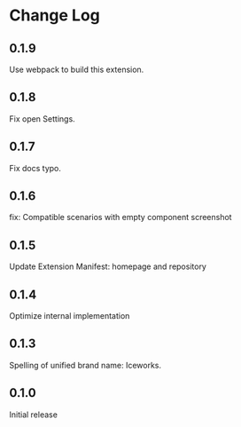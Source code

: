 # Change Log

## 0.1.9

Use webpack to build this extension.

## 0.1.8

Fix open Settings.

## 0.1.7

Fix docs typo.

## 0.1.6

fix: Compatible scenarios with empty component screenshot

## 0.1.5

Update Extension Manifest: homepage and repository

## 0.1.4

Optimize internal implementation

## 0.1.3

Spelling of unified brand name: Iceworks.

## 0.1.0

Initial release
